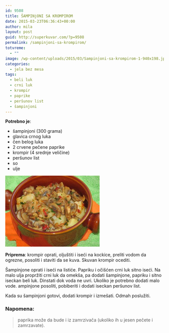 ```yaml
---
id: 9508
title: ŠAMPINjONI SA KROMPIROM
date: 2015-03-23T06:36:43+00:00
author: mila
layout: post
guid: http://superkuvar.com/?p=9508
permalink: /sampinjoni-sa-krompirom/
totvreme:
  - ""
image: /wp-content/uploads/2015/03/Sampinjoni-sa-krompirom-1-940x198.jpg
categories:
  - jela bez mesa
tags:
  - beli luk
  - crni luk
  - krompir
  - paprike
  - peršunov list
  - šampinjoni
---
```

**Potrebno je**:  
* šampinjoni (300 grama)  
* glavica crnog luka  
* čen belog luka  
* 2 crvene pečene paprike  
* krompir (4 srednje veličine)  
* peršunov list  
* so  
* ulje

[<img class="alignnone size-medium wp-image-9598" src="/wp-content/uploads/2015/03/Sampinjoni-sa-krompirom-1-300x225.jpg" alt="Sampinjoni sa krompirom (1)" width="300" height="225" />](/wp-content/uploads/2015/03/Sampinjoni-sa-krompirom-1-e1430749102363.jpg)

**Priprema**: krompir oprati, oljuštiti i iseći na kockice, preliti vodom da ogrezne, posoliti i staviti da se kuva. Skuvan krompir ocediti.

Šampinjone oprati i iseći na listiće. Papriku i očišćen crni luk sitno iseći. Na malo ulja propržiti crni luk da omekša, pa dodati šampinjone, papriku i sitno iseckan beli luk. Dinstati dok voda ne uvri. Ukoliko je potrebno dodati malo vode.  ampinjone posoliti, pobiberiti i dodati iseckan peršunov list.

Kada su šampinjoni gotovi, dodati krompir i izmešati. Odmah poslužiti.

### Napomena:
> paprika može da bude i iz zamrzivača (ukoliko ih u jesen pečete i zamrzavate).